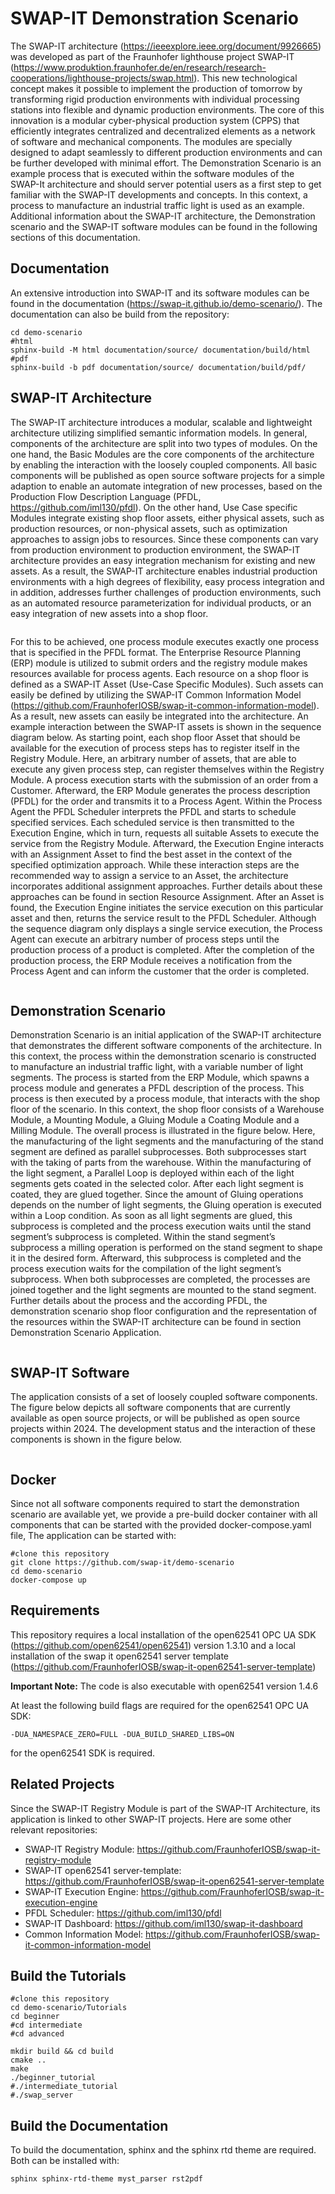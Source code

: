 

# SWAP-IT Demonstration Scenario

The SWAP-IT architecture (https://ieeexplore.ieee.org/document/9926665) was developed as part of the Fraunhofer lighthouse 
project SWAP-IT (https://www.produktion.fraunhofer.de/en/research/research-cooperations/lighthouse-projects/swap.html). This new
technological concept makes it possible to implement the production of tomorrow by transforming rigid production
environments with individual processing stations into flexible and dynamic production environments. The core of this
innovation is a modular cyber-physical production system (CPPS) that efficiently integrates centralized and
decentralized elements as a network of software and mechanical components. The modules are specially designed
to adapt seamlessly to different production environments and can be further developed with minimal effort.
The Demonstration Scenario is an example process that is executed within the software modules of the SWAP-It
architecture and should server potential users as a first step to get familiar with the SWAP-IT developments and
concepts. In this context, a process to manufacture an industrial traffic light is used as an example. Additional
information about the SWAP-IT architecture, the Demonstration scenario and the SWAP-IT software modules can be
found in the following sections of this documentation.

## Documentation 
An extensive introduction into SWAP-IT and its software modules can be found in the documentation (https://swap-it.github.io/demo-scenario/).
The documentation can also be build from the repository:

    cd demo-scenario
    #html
    sphinx-build -M html documentation/source/ documentation/build/html
    #pdf
    sphinx-build -b pdf documentation/source/ documentation/build/pdf/

## SWAP-IT Architecture



The SWAP-IT architecture introduces a modular, scalable and lightweight architecture utilizing simplified semantic
information models. In general, components of the architecture are split into two types of modules. On the one hand,
the Basic Modules are the core components of the architecture by enabling the interaction with the loosely coupled
components. All basic components will be published as open source software projects for a simple adaption to
enable an automate integration of new processes, based on the Production Flow Description Language (PFDL, https://github.com/iml130/pfdl). On
the other hand, Use Case specific Modules integrate existing shop floor assets, either physical assets, such as
production resources, or non-physical assets, such as optimization approaches to assign jobs to resources. Since
these components can vary from production environment to production environment, the SWAP-IT architecture
provides an easy integration mechanism for existing and new assets. As a result, the SWAP-IT architecture enables
industrial production environments with a high degrees of flexibility, easy process integration and in addition,
addresses further challenges of production environments, such as an automated resource parameterization for
individual products, or an easy integration of new assets into a shop floor.

<p align="center">
    <img src="documentation/source/images/swap_it_general.PNG" alt="">
</p>

For this to be achieved, one process module executes exactly one process that is specified in the PFDL format. The
Enterprise Resource Planning (ERP) module is utilized to submit orders and the registry module makes resources
available for process agents. Each resource on a shop floor is defined as a SWAP-IT Asset (Use-Case Specific
Modules). Such assets can easily be defined by utilizing the SWAP-IT Common Information Model
(https://github.com/FraunhoferIOSB/swap-it-common-information-model). As a result, new assets can easily be
integrated into the architecture. An example interaction between the SWAP-IT assets is shown in the sequence
diagram below. As starting point, each shop floor Asset that should be available for the execution of process steps
has to register itself in the Registry Module. Here, an arbitrary number of assets, that are able to execute any given
process step, can register themselves within the Registry Module. A process execution starts with the submission of
an order from a Customer. Afterward, the ERP Module generates the process description (PFDL) for the order and
transmits it to a Process Agent. Within the Process Agent the PFDL Scheduler interprets the PFDL and starts to
schedule specified services. Each scheduled service is then transmitted to the Execution Engine, which in turn,
requests all suitable Assets to execute the service from the Registry Module. Afterward, the Execution Engine
interacts with an Assignment Asset to find the best asset in the context of the specified optimization approach. While
these interaction steps are the recommended way to assign a service to an Asset, the architecture incorporates
additional assignment approaches. Further details about these approaches can be found in section Resource
Assignment. After an Asset is found, the Execution Engine initiates the service execution on this particular asset and
then, returns the service result to the PFDL Scheduler. Although the sequence diagram only displays a single service
execution, the Process Agent can execute an arbitrary number of process steps until the production process of a
product is completed. After the completion of the production process, the ERP Module receives a notification from
the Process Agent and can inform the customer that the order is completed.

<p align="center">
    <img src="documentation/source/images/SWAPSequence.PNG" alt="">
</p>

## Demonstration Scenario

Demonstration Scenario is an initial application of the SWAP-IT architecture that demonstrates the different software
components of the architecture. In this context, the process within the demonstration scenario is constructed to
manufacture an industrial traffic light, with a variable number of light segments. The process is started from the ERP
Module, which spawns a process module and generates a PFDL description of the process. This process is then
executed by a process module, that interacts with the shop floor of the scenario. In this context, the shop floor
consists of a Warehouse Module, a Mounting Module, a Gluing Module a Coating Module and a Milling Module. The
overall process is illustrated in the figure below. Here, the manufacturing of the light segments and the manufacturing
of the stand segment are defined as parallel subprocesses. Both subprocesses start with the taking of parts from the
warehouse. Within the manufacturing of the light segment, a Parallel Loop is deployed within each of the light
segments gets coated in the selected color. After each light segment is coated, they are glued together. Since
the amount of Gluing operations depends on the number of light segments, the Gluing operation is executed within a
Loop condition. As soon as all light segments are glued, this subprocess is completed and the process execution
waits until the stand segment’s subprocess is completed. Within the stand segment’s subprocess a milling operation
is performed on the stand segment to shape it in the desired form. Afterward, this subprocess is completed and the
process execution waits for the compilation of the light segment’s subprocess. When both subprocesses are
completed, the processes are joined together and the light segments are mounted to the stand segment. Further
details about the process and the according PFDL, the demonstration scenario shop floor configuration and the
representation of the resources within the SWAP-IT architecture can be found in section Demonstration Scenario
Application.

<p align="center">
    <img src="documentation/source/images/process_block.PNG" alt="">
</p>

## SWAP-IT Software


The application consists of a set of loosely coupled software components. The figure below depicts all software
components that are currently available as open source projects, or will be published as open source projects within 2024.
The development status and the interaction of these components is shown in the figure below. 

<p align="center">
    <img src="documentation/source/images/img_1.png" alt="">
</p>


## Docker
Since not all software components required to start the demonstration scenario are available yet, we provide a pre-build docker container
with all components that can be started with the provided docker-compose.yaml file, The application can be started with:

    #clone this repository
    git clone https://github.com/swap-it/demo-scenario
    cd demo-scenario
    docker-compose up

## Requirements

This repository requires a local installation of the open62541 OPC UA SDK (https://github.com/open62541/open62541)
version 1.3.10 and a local installation of the swap it open62541 server template (https://github.com/FraunhoferIOSB/swap-it-open62541-server-template)

**Important Note:** The code is also executable with open62541 version 1.4.6

At least the following build flags are required for the open62541 OPC UA SDK:

    -DUA_NAMESPACE_ZERO=FULL -DUA_BUILD_SHARED_LIBS=ON

for the open62541 SDK is required.

## Related Projects
Since the SWAP-IT Registry Module is part of the SWAP-IT Architecture, its application is linked to other SWAP-IT projects. Here are some other relevant repositories:

- SWAP-IT Registry Module: https://github.com/FraunhoferIOSB/swap-it-registry-module
- SWAP-IT open62541 server-template: https://github.com/FraunhoferIOSB/swap-it-open62541-server-template
- SWAP-IT Execution Engine: https://github.com/FraunhoferIOSB/swap-it-execution-engine
- PFDL Scheduler: https://github.com/iml130/pfdl
- SWAP-IT Dashboard: https://github.com/iml130/swap-it-dashboard
- Common Information Model: https://github.com/FraunhoferIOSB/swap-it-common-information-model

## Build the Tutorials

    #clone this repository
    cd demo-scenario/Tutorials
    cd beginner
    #cd intermediate
    #cd advanced

    mkdir build && cd build
    cmake ..
    make
    ./beginner_tutorial
    #./intermediate_tutorial
    #./swap_server

## Build the Documentation
To build the documentation, sphinx and the sphinx rtd theme are required. Both can be installed with:

    sphinx sphinx-rtd-theme myst_parser rst2pdf
